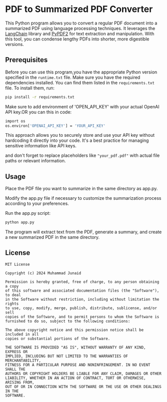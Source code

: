 # PDF to Summarized PDF Converter

This Python program allows you to convert a regular PDF document into a summarized PDF using language processing techniques. It leverages the [LangChain](https://python.langchain.com/docs/use_cases/summarization) library and [PyPDF2](https://pypi.org/project/PyPDF2) for text extraction and manipulation. With this tool, you can condense lengthy PDFs into shorter, more digestible versions.


## Prerequisites

Before you can use this program,you have the appropriate Python version specified in the `runtime.txt` file. Make sure you have the required dependencies installed. You can find them listed in the `requirements.txt` file. To install them, run:
```bash
pip install -r requirements.txt
```
Make sure to add environment of 'OPEN_API_KEY' with your actual OpenAI API key.OR you can this in code:
```bash
import os
os.environ['OPENAI_API_KEY'] = 'YOUR_API_KEY'
```
This approach allows you to securely store and use your API key without hardcoding it directly into your code. It's a best practice for managing sensitive information like API keys.

and don't forget to replace placeholders like `"your_pdf.pdf"` with actual file paths or relevant information.




## Usage
Place the PDF file you want to summarize in the same directory as app.py.

Modify the app.py file if necessary to customize the summarization process according to your preferences.

Run the app.py script:

```bash
python app.py
```
The program will extract text from the PDF, generate a summary, and create a new summarized PDF in the same directory.



## License
```
MIT License

Copyright (c) 2024 Muhammad Junaid

Permission is hereby granted, free of charge, to any person obtaining a copy
of this software and associated documentation files (the "Software"), to deal
in the Software without restriction, including without limitation the rights
to use, copy, modify, merge, publish, distribute, sublicense, and/or sell
copies of the Software, and to permit persons to whom the Software is
furnished to do so, subject to the following conditions:

The above copyright notice and this permission notice shall be included in all
copies or substantial portions of the Software.

THE SOFTWARE IS PROVIDED "AS IS", WITHOUT WARRANTY OF ANY KIND, EXPRESS OR
IMPLIED, INCLUDING BUT NOT LIMITED TO THE WARRANTIES OF MERCHANTABILITY,
FITNESS FOR A PARTICULAR PURPOSE AND NONINFRINGEMENT. IN NO EVENT SHALL THE
AUTHORS OR COPYRIGHT HOLDERS BE LIABLE FOR ANY CLAIM, DAMAGES OR OTHER
LIABILITY, WHETHER IN AN ACTION OF CONTRACT, TORT OR OTHERWISE, ARISING FROM,
OUT OF OR IN CONNECTION WITH THE SOFTWARE OR THE USE OR OTHER DEALINGS IN THE
SOFTWARE.
```



